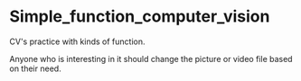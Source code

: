 # Simple_function_computer_vision
CV's practice with kinds of function.

Anyone who is interesting in it should change the picture or video file based on their need.
